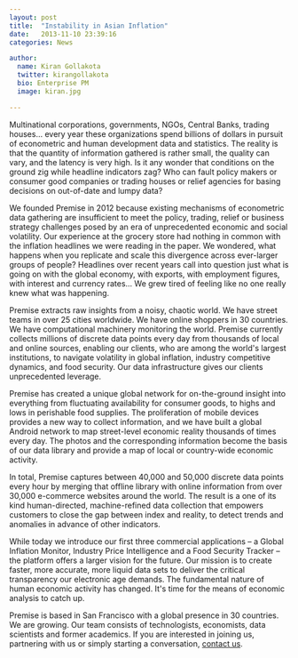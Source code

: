```yaml
---
layout: post
title:  "Instability in Asian Inflation"
date:   2013-11-10 23:39:16
categories: News

author:
  name: Kiran Gollakota
  twitter: kirangollakota
  bio: Enterprise PM
  image: kiran.jpg

---
```



Multinational corporations, governments, NGOs, Central Banks, trading houses… every year these organizations spend billions of dollars in pursuit of econometric and human development data and statistics. The reality is that the quantity of information gathered is rather small, the quality can vary, and the latency is very high. Is it any wonder that conditions on the ground zig while headline indicators zag? Who can fault policy makers or consumer good companies or trading houses or relief agencies for basing decisions on out-of-date and lumpy data?

We founded Premise in 2012 because existing mechanisms of econometric data gathering are insufficient to meet the policy, trading, relief or business strategy challenges posed by an era of unprecedented economic and social volatility. Our experience at the grocery store had nothing in common with the inflation headlines we were reading in the paper. We wondered, what happens when you replicate and scale this divergence across ever-larger groups of people? Headlines over recent years call into question just what is going on with the global economy, with exports, with employment figures, with interest and currency rates… We grew tired of feeling like no one really knew what was happening.

Premise extracts raw insights from a noisy, chaotic world. We have street teams in over 25 cities worldwide. We have online shoppers in 30 countries. We have computational machinery monitoring the world. Premise currently collects millions of discrete data points every day from thousands of local and online sources, enabling our clients, who are among the world's largest institutions, to navigate volatility in global inflation, industry competitive dynamics, and food security. Our data infrastructure gives our clients unprecedented leverage.

Premise has created a unique global network for on-the-ground insight into everything from fluctuating availability for consumer goods, to highs and lows in perishable food supplies. The proliferation of mobile devices provides a new way to collect information, and we have built a global Android network to map street-level economic reality thousands of times every day. The photos and the corresponding information become the basis of our data library and provide a map of local or country-wide economic activity.

In total, Premise captures between 40,000 and 50,000 discrete data points every hour by merging that offline library with online information from over 30,000 e-commerce websites around the world. The result is a one of its kind human-directed, machine-refined data collection that empowers customers to close the gap between index and reality, to detect trends and anomalies in advance of other indicators.

While today we introduce our first three commercial applications – a Global Inflation Monitor, Industry Price Intelligence and a Food Security Tracker – the platform offers a larger vision for the future. Our mission is to create faster, more accurate, more liquid data sets to deliver the critical transparency our electronic age demands. The fundamental nature of human economic activity has changed. It's time for the means of economic analysis to catch up.

Premise is based in San Francisco with a global presence in 30 countries. We are growing. Our team consists of technologists, economists, data scientists and former academics. If you are interested in joining us, partnering with us or simply starting a conversation, [contact us](http://www.premise.com/contact.html).
